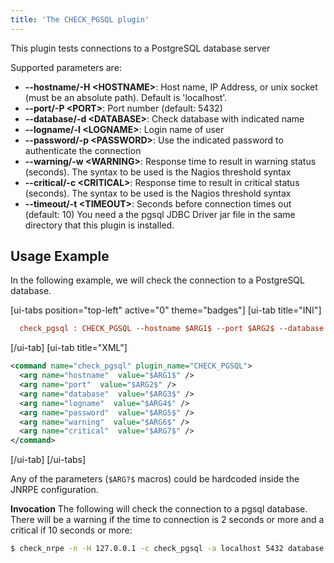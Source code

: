 ```yaml
---
title: 'The CHECK_PGSQL plugin'
---
```


This plugin tests connections to a PostgreSQL database server

Supported parameters are:
* **--hostname/-H <HOSTNAME\>**: Host name, IP Address, or unix socket (must be an absolute path). Default is 'localhost'.
* **--port/-P <PORT\>**: Port number (default: 5432)
* **--database/-d <DATABASE\>**: Check database with indicated name
* **--logname/-l <LOGNAME\>**: Login name of user
* **--password/-p <PASSWORD\>**: Use the indicated password to authenticate the connection
* **--warning/-w <WARNING\>**: Response time to result in warning status (seconds). The syntax to be used is the Nagios threshold syntax
* **--critical/-c <CRITICAL\>**: Response time to result in critical status (seconds). The syntax to be used is the Nagios threshold syntax
* **--timeout/-t <TIMEOUT\>**: Seconds before connection times out (default: 10)
You need a the pgsql JDBC Driver jar file in the same directory that this plugin is installed.

## Usage Example
In the following example, we will check the connection to a PostgreSQL database.

[ui-tabs position="top-left" active="0" theme="badges"]
[ui-tab title="INI"]
```ini
  check_pgsql : CHECK_PGSQL --hostname $ARG1$ --port $ARG2$ --database $ARG3$ --logname $ARG4$ --password $ARG5$ --warning $ARG6$ --critical $ARG7$
```
[/ui-tab]
[ui-tab title="XML"]
```xml
<command name="check_pgsql" plugin_name="CHECK_PGSQL">
  <arg name="hostname"  value="$ARG1$" />
  <arg name="port"  value="$ARG2$" />
  <arg name="database"  value="$ARG3$" />
  <arg name="logname"  value="$ARG4$" />
  <arg name="password"  value="$ARG5$" />
  <arg name="warning"  value="$ARG6$" />
  <arg name="critical"  value="$ARG7$" />
</command>
```
[/ui-tab]
[/ui-tabs]

Any of the parameters (`$ARG?$` macros) could be hardcoded inside the JNRPE configuration.

**Invocation**
The following will check the connection to a pgsql database. There will be a warning if the time to connection is 2 seconds or more and a critical if 10 seconds or more:
```bash
$ check_nrpe -n -H 127.0.0.1 -c check_pgsql -a localhost 5432 database username password 2: 10:
```